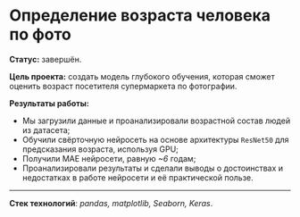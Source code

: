 # Определение возраста человека по фото

**Статус:** завершён.

**Цель проекта:** создать модель глубокого обучения, которая сможет оценить возраст посетителя супермаркета по фотографии.

**Результаты работы:**
   - Мы загрузили данные и проанализировали возрастной состав людей из датасета;
   - Обучили свёрточную нейросеть на основе архитектуры `ResNet50` для предсказания возраста, используя GPU;
   - Получили MAE нейросети, равную *~6* годам;
   - Проанализировали результаты и сделали выводы о достоинствах и недостатках в работе нейросети и её практической пользе.
   
---

**Стек технологий**: *pandas, matplotlib, Seaborn, Keras*.